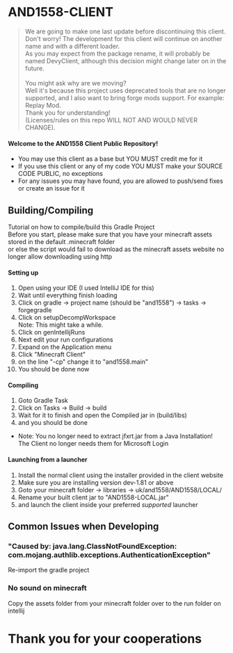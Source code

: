 # AND1558-CLIENT
> We are going to make one last update before discontinuing this client.<br>
Don't worry! The development for this client will continue on another name and with a different loader.<br>
As you may expect from the package rename, it will probably be named DevyClient, although this decision might change later on in the future.<br><br>
You might ask why are we moving?<br>
Well it's because this project uses deprecated tools that are no longer supported, and I also want to bring forge mods support. For example: Replay Mod.<br>
Thank you for understanding!<br>
(Licenses/rules on this repo WILL NOT AND WOULD NEVER CHANGE).
#### Welcome to the AND1558 Client Public Repository!
- You may use this client as a base but YOU MUST credit me for it
- If you use this client or any of my code YOU MUST make your SOURCE CODE PUBLIC, no exceptions
- For any issues you may have found, you are allowed to push/send fixes or create an issue for it
## Building/Compiling
Tutorial on how to compile/build this Gradle Project<br>
Before you start, please make sure that you have your minecraft assets stored in the default .minecraft folder<br>
or else the script would fail to download as the minecraft assets website no longer allow downloading using http<br>
#### Setting up
1. Open using your IDE (I used IntelliJ IDE for this)
2. Wait until everything finish loading
3. Click on gradle -> project name (should be "and1558") -> tasks -> forgegradle
4. Click on setupDecompWorkspace<br>
Note: This might take a while.
5. Click on genIntellijRuns
6. Next edit your run configurations
7. Expand on the Application menu
8. Click "Minecraft Client"
9. on the line "-cp" change it to "and1558.main"
10. You should be done now
#### Compiling
1. Goto Gradle Task
2. Click on Tasks -> Build -> build
3. Wait for it to finish and open the Compiled jar in (build/libs)
4. and you should be done
- Note: You no longer need to extract jfxrt.jar from a Java Installation!<br>
The Client no longer needs them for Microsoft Login
#### Launching from a launcher
1. Install the normal client using the installer provided in the client website
2. Make sure you are installing version dev-1.81 or above
3. Goto your minecraft folder -> libraries -> uk/and1558/AND1558/LOCAL/
4. Rename your built client jar to "AND1558-LOCAL.jar"
5. and launch the client inside your preferred _supported_ launcher
## Common Issues when Developing
### "Caused by: java.lang.ClassNotFoundException: com.mojang.authlib.exceptions.AuthenticationException"
Re-import the gradle project
### No sound on minecraft
Copy the assets folder from your minecraft folder over to the run folder on intellij
# Thank you for your cooperations
